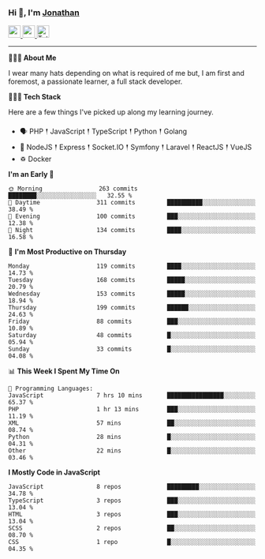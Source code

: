 ### Hi 👋, I'm [Jonathan](https://jonathan-d.ch) 

<p>
  <a href="https://www.linkedin.com/in/jdebetaz">
    <img src="https://img.shields.io/badge/linkedin-%230077B5.svg?&style=for-the-badge&logo=linkedin&logoColor=white" height=25>
  </a>
  <a href="https://www.instagram.com/jdebetaz/">
    <img src="https://img.shields.io/badge/instagram-%23E4405F.svg?&style=for-the-badge&logo=instagram&logoColor=white" height=25>
  </a>
  <a href="https://wakatime.com/@5c95ead1-71ee-4ecc-9a32-6c2b293dd432">
    <img src="https://wakatime.com/badge/user/5c95ead1-71ee-4ecc-9a32-6c2b293dd432.svg?style=for-the-badge" height=25 alt="Total time coded since Aug 23 2019" />
  </a>
</p>

-------

**🙋🏻‍♂️ About Me** 

<p>I wear many hats depending on what is required of me but, I am first and foremost, a passionate learner, a full stack developer.</p>

**👨🏻‍💻 Tech Stack** 

<p>Here are a few things I've picked up along my learning journey.</p>

- 🗣 PHP 𒑰 JavaScript 𒑰 TypeScript 𒑰 Python 𒑰 Golang
- 🎒 NodeJS 𒑰 Express 𒑰 Socket.IO 𒑰 Symfony 𒑰 Laravel 𒑰 ReactJS 𒑰 VueJS
- ♽ Docker

<!--START_SECTION:waka-->
**I'm an Early 🐤** 

```text
🌞 Morning                263 commits         ████████░░░░░░░░░░░░░░░░░   32.55 % 
🌆 Daytime                311 commits         ██████████░░░░░░░░░░░░░░░   38.49 % 
🌃 Evening                100 commits         ███░░░░░░░░░░░░░░░░░░░░░░   12.38 % 
🌙 Night                  134 commits         ████░░░░░░░░░░░░░░░░░░░░░   16.58 % 
```
📅 **I'm Most Productive on Thursday** 

```text
Monday                   119 commits         ████░░░░░░░░░░░░░░░░░░░░░   14.73 % 
Tuesday                  168 commits         █████░░░░░░░░░░░░░░░░░░░░   20.79 % 
Wednesday                153 commits         █████░░░░░░░░░░░░░░░░░░░░   18.94 % 
Thursday                 199 commits         ██████░░░░░░░░░░░░░░░░░░░   24.63 % 
Friday                   88 commits          ███░░░░░░░░░░░░░░░░░░░░░░   10.89 % 
Saturday                 48 commits          █░░░░░░░░░░░░░░░░░░░░░░░░   05.94 % 
Sunday                   33 commits          █░░░░░░░░░░░░░░░░░░░░░░░░   04.08 % 
```


📊 **This Week I Spent My Time On** 

```text
💬 Programming Languages: 
JavaScript               7 hrs 10 mins       ████████████████░░░░░░░░░   65.37 % 
PHP                      1 hr 13 mins        ███░░░░░░░░░░░░░░░░░░░░░░   11.19 % 
XML                      57 mins             ██░░░░░░░░░░░░░░░░░░░░░░░   08.74 % 
Python                   28 mins             █░░░░░░░░░░░░░░░░░░░░░░░░   04.31 % 
Other                    22 mins             █░░░░░░░░░░░░░░░░░░░░░░░░   03.46 % 
```

**I Mostly Code in JavaScript** 

```text
JavaScript               8 repos             █████████░░░░░░░░░░░░░░░░   34.78 % 
TypeScript               3 repos             ███░░░░░░░░░░░░░░░░░░░░░░   13.04 % 
HTML                     3 repos             ███░░░░░░░░░░░░░░░░░░░░░░   13.04 % 
SCSS                     2 repos             ██░░░░░░░░░░░░░░░░░░░░░░░   08.70 % 
CSS                      1 repo              █░░░░░░░░░░░░░░░░░░░░░░░░   04.35 % 
```




<!--END_SECTION:waka-->
